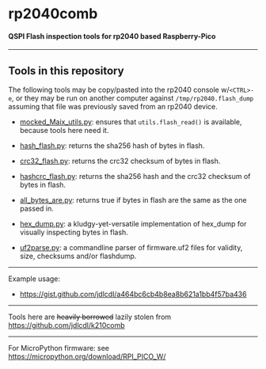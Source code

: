 # rp2040comb

#### QSPI Flash inspection tools for rp2040 based Raspberry-Pico

---

## Tools in this repository

The following tools may be copy/pasted into the rp2040 console w/`<CTRL>-e`, or they may be run on another computer
against `/tmp/rp2040.flash_dump` assuming that file was previously saved from an rp2040 device.

* [mocked_Maix_utils.py](./mocked_Maix_utils.py):
ensures that `utils.flash_read()` is available, because tools here need it.

* [hash_flash.py](./hash_flash.py):
returns the sha256 hash of bytes in flash.

* [crc32_flash.py](./crc32_flash.py):
returns the crc32 checksum of bytes in flash.

* [hashcrc_flash.py](./hashcrc_flash.py):
returns the sha256 hash and the crc32 checksum of bytes in flash.

* [all_bytes_are.py](./all_bytes_are.py):
returns true if bytes in flash are the same as the one passed in.

* [hex_dump.py](./hex_dump.py):
a kludgy-yet-versatile implementation of hex_dump for visually inspecting bytes in flash.

* [uf2parse.py](./uf2parse.py):
a commandline parser of firmware.uf2 files for validity, size, checksums and/or flashdump.

---

Example usage:
* https://gist.github.com/jdlcdl/a464bc6cb4b8ea8b621a1bb4f57ba436

--- 

Tools here are ~~heavily borrowed~~ lazily stolen from https://github.com/jdlcdl/k210comb

---

For MicroPython firmware: see https://micropython.org/download/RPI_PICO_W/
